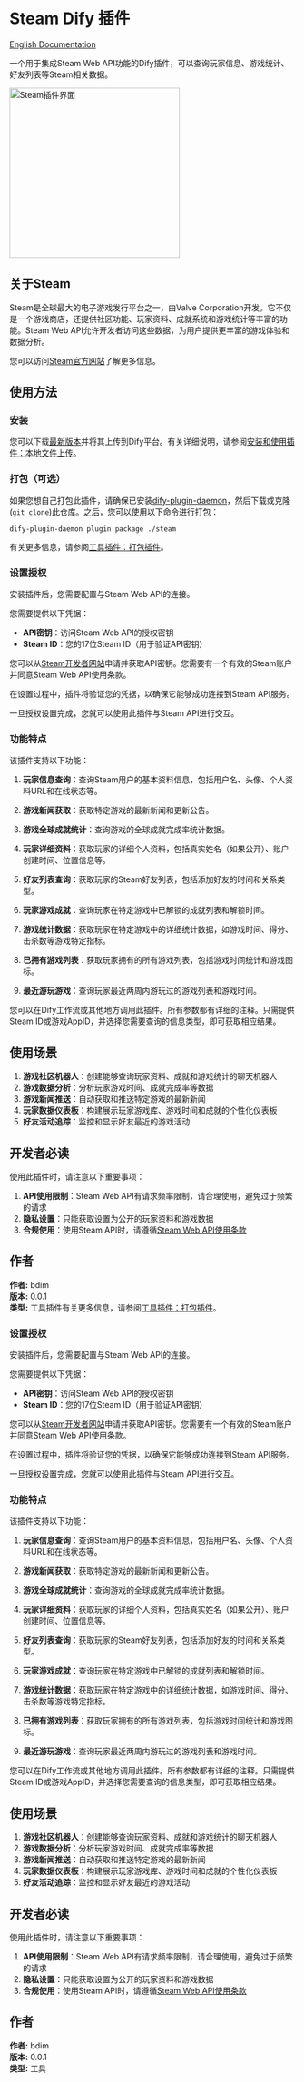 # Steam Dify 插件

[English Documentation](./README.md)

一个用于集成Steam Web API功能的Dify插件，可以查询玩家信息、游戏统计、好友列表等Steam相关数据。

<img src="./picture/Steam-zh.png" alt="Steam插件界面" width="300"/>

## 关于Steam

Steam是全球最大的电子游戏发行平台之一，由Valve Corporation开发。它不仅是一个游戏商店，还提供社区功能、玩家资料、成就系统和游戏统计等丰富的功能。Steam Web API允许开发者访问这些数据，为用户提供更丰富的游戏体验和数据分析。

您可以访问[Steam官方网站](https://store.steampowered.com/)了解更多信息。

## 使用方法

### 安装

您可以下载[最新版本](https://github.com/bdim404/steam/releases/latest)并将其上传到Dify平台。有关详细说明，请参阅[安装和使用插件：本地文件上传](https://docs.dify.ai/plugins/quick-start/install-plugins#local-file-upload)。

### 打包（可选）

如果您想自己打包此插件，请确保已安装[dify-plugin-daemon](https://github.com/langgenius/dify-plugin-daemon/releases)，然后下载或克隆(`git clone`)此仓库。之后，您可以使用以下命令进行打包：

```
dify-plugin-daemon plugin package ./steam
```

有关更多信息，请参阅[工具插件：打包插件](https://docs.dify.ai/plugins/quick-start/develop-plugins/tool-plugin#packing-plugin)。

### 设置授权

安装插件后，您需要配置与Steam Web API的连接。

您需要提供以下凭据：

- **API密钥**：访问Steam Web API的授权密钥
- **Steam ID**：您的17位Steam ID（用于验证API密钥）

您可以从[Steam开发者网站](https://steamcommunity.com/dev/apikey)申请并获取API密钥。您需要有一个有效的Steam账户并同意Steam Web API使用条款。

在设置过程中，插件将验证您的凭据，以确保它能够成功连接到Steam API服务。

一旦授权设置完成，您就可以使用此插件与Steam API进行交互。

### 功能特点

该插件支持以下功能：

1. **玩家信息查询**：查询Steam用户的基本资料信息，包括用户名、头像、个人资料URL和在线状态等。

2. **游戏新闻获取**：获取特定游戏的最新新闻和更新公告。

3. **游戏全球成就统计**：查询游戏的全球成就完成率统计数据。

4. **玩家详细资料**：获取玩家的详细个人资料，包括真实姓名（如果公开）、账户创建时间、位置信息等。

5. **好友列表查询**：获取玩家的Steam好友列表，包括添加好友的时间和关系类型。

6. **玩家游戏成就**：查询玩家在特定游戏中已解锁的成就列表和解锁时间。

7. **游戏统计数据**：获取玩家在特定游戏中的详细统计数据，如游戏时间、得分、击杀数等游戏特定指标。

8. **已拥有游戏列表**：获取玩家拥有的所有游戏列表，包括游戏时间统计和游戏图标。

9. **最近游玩游戏**：查询玩家最近两周内游玩过的游戏列表和游戏时间。

您可以在Dify工作流或其他地方调用此插件。所有参数都有详细的注释。只需提供Steam ID或游戏AppID，并选择您需要查询的信息类型，即可获取相应结果。

## 使用场景

1. **游戏社区机器人**：创建能够查询玩家资料、成就和游戏统计的聊天机器人
2. **游戏数据分析**：分析玩家游戏时间、成就完成率等数据
3. **游戏新闻推送**：自动获取和推送特定游戏的最新新闻
4. **玩家数据仪表板**：构建展示玩家游戏库、游戏时间和成就的个性化仪表板
5. **好友活动追踪**：监控和显示好友最近的游戏活动

## 开发者必读

使用此插件时，请注意以下重要事项：

1. **API使用限制**：Steam Web API有请求频率限制，请合理使用，避免过于频繁的请求
2. **隐私设置**：只能获取设置为公开的玩家资料和游戏数据
3. **合规使用**：使用Steam API时，请遵循[Steam Web API使用条款](https://steamcommunity.com/dev/apiterms)

## 作者

**作者:** bdim  
**版本:** 0.0.1  
**类型:** 工具插件有关更多信息，请参阅[工具插件：打包插件](https://docs.dify.ai/plugins/quick-start/develop-plugins/tool-plugin#packing-plugin)。

### 设置授权

安装插件后，您需要配置与Steam Web API的连接。

您需要提供以下凭据：

- **API密钥**：访问Steam Web API的授权密钥
- **Steam ID**：您的17位Steam ID（用于验证API密钥）

您可以从[Steam开发者网站](https://steamcommunity.com/dev/apikey)申请并获取API密钥。您需要有一个有效的Steam账户并同意Steam Web API使用条款。

在设置过程中，插件将验证您的凭据，以确保它能够成功连接到Steam API服务。

一旦授权设置完成，您就可以使用此插件与Steam API进行交互。

### 功能特点

该插件支持以下功能：

1. **玩家信息查询**：查询Steam用户的基本资料信息，包括用户名、头像、个人资料URL和在线状态等。

2. **游戏新闻获取**：获取特定游戏的最新新闻和更新公告。

3. **游戏全球成就统计**：查询游戏的全球成就完成率统计数据。

4. **玩家详细资料**：获取玩家的详细个人资料，包括真实姓名（如果公开）、账户创建时间、位置信息等。

5. **好友列表查询**：获取玩家的Steam好友列表，包括添加好友的时间和关系类型。

6. **玩家游戏成就**：查询玩家在特定游戏中已解锁的成就列表和解锁时间。

7. **游戏统计数据**：获取玩家在特定游戏中的详细统计数据，如游戏时间、得分、击杀数等游戏特定指标。

8. **已拥有游戏列表**：获取玩家拥有的所有游戏列表，包括游戏时间统计和游戏图标。

9. **最近游玩游戏**：查询玩家最近两周内游玩过的游戏列表和游戏时间。

您可以在Dify工作流或其他地方调用此插件。所有参数都有详细的注释。只需提供Steam ID或游戏AppID，并选择您需要查询的信息类型，即可获取相应结果。

## 使用场景

1. **游戏社区机器人**：创建能够查询玩家资料、成就和游戏统计的聊天机器人
2. **游戏数据分析**：分析玩家游戏时间、成就完成率等数据
3. **游戏新闻推送**：自动获取和推送特定游戏的最新新闻
4. **玩家数据仪表板**：构建展示玩家游戏库、游戏时间和成就的个性化仪表板
5. **好友活动追踪**：监控和显示好友最近的游戏活动

## 开发者必读

使用此插件时，请注意以下重要事项：

1. **API使用限制**：Steam Web API有请求频率限制，请合理使用，避免过于频繁的请求
2. **隐私设置**：只能获取设置为公开的玩家资料和游戏数据
3. **合规使用**：使用Steam API时，请遵循[Steam Web API使用条款](https://steamcommunity.com/dev/apiterms)

## 作者

**作者:** bdim  
**版本:** 0.0.1  
**类型:** 工具